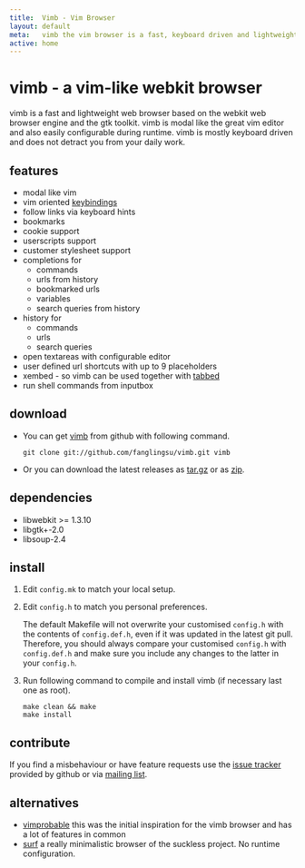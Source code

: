 ```yaml
---
title:  Vimb - Vim Browser
layout: default
meta:   vimb the vim browser is a fast, keyboard driven and lightweight web-browser
active: home
---
```


# vimb - a vim-like webkit browser

vimb is a fast and lightweight web browser based on the webkit web browser
engine and the gtk toolkit. vimb is modal like the great vim editor and also
easily configurable during runtime. vimb is mostly keyboard driven and does
not detract you from your daily work.

## features
- modal like vim
- vim oriented [keybindings][]
- follow links via keyboard hints
- bookmarks
- cookie support
- userscripts support
- customer stylesheet support
- completions for
  - commands
  - urls from history
  - bookmarked urls
  - variables
  - search queries from history
- history for
  - commands
  - urls
  - search queries
- open textareas with configurable editor
- user defined url shortcuts with up to 9 placeholders
- xembed - so vimb can be used together with [tabbed][]
- run shell commands from inputbox

## download

- You can get [vimb][] from github with following command.

      git clone git://github.com/fanglingsu/vimb.git vimb

- Or you can download the latest releases as [tar.gz][tgz] or as [zip][].

## dependencies

- libwebkit >= 1.3.10
- libgtk+-2.0
- libsoup-2.4

## install

1. Edit `config.mk` to match your local setup.

2. Edit `config.h` to match you personal preferences.

   The default Makefile will not overwrite your customised `config.h` with the
   contents of `config.def.h`, even if it was updated in the latest git pull.
   Therefore, you should always compare your customised `config.h` with
   `config.def.h` and make sure you include any changes to the latter in your
   `config.h`.

3. Run following command to compile and install vimb (if necessary last one as
   root).

       make clean && make
       make install


## contribute

If you find a misbehaviour or have feature requests use the
[issue tracker][bug] provided by github or via [mailing list][mail].

## alternatives

- [vimprobable][] this was the initial inspiration for the vimb browser and has
  a lot of features in common
- [surf][] a really minimalistic browser of the suckless project. No runtime
  configuration.

[zip]:  https://github.com/fanglingsu/vimb/archive/master.zip "vim browser download zip"
[tgz]:  https://github.com/fanglingsu/vimb/archive/master.tar.gz "vim browser download tar.gz"
[bug]:  https://github.com/fanglingsu/vimb/issues "vimb browser - issue tracker"
[surf]: http://surf.suckless.org/
[vimb]: https://github.com/fanglingsu/vimb "vimb browser project"
[vimprobable]: http://sourceforge.net/apps/trac/vimprobable/
[tabbed]:      http://tools.suckless.org/tabbed/
[keybindings]: keybindings.html#default-keys
[mail]:        https://lists.sourceforge.net/lists/listinfo/vimb-users "vimb - mailing list"
